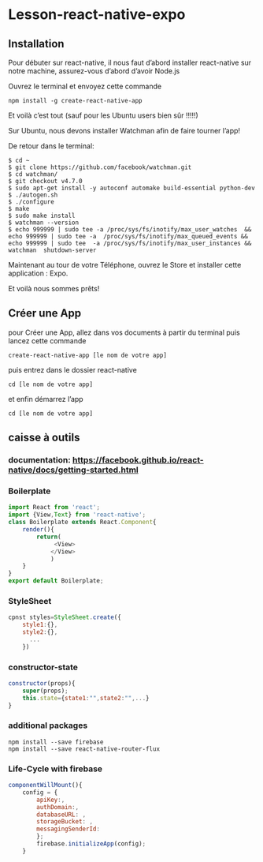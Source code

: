 # Lesson-react-native-expo
## Installation

Pour débuter sur react-native, il nous faut d’abord installer react-native sur notre machine,
assurez-vous d’abord d’avoir Node.js

Ouvrez le terminal et envoyez cette commande


```
npm install -g create-react-native-app
```

Et voilà c’est tout (sauf pour les Ubuntu users bien sûr !!!!!)

Sur Ubuntu, nous devons installer Watchman afin de faire tourner l’app!

De retour dans le terminal:

```
$ cd ~
$ git clone https://github.com/facebook/watchman.git
$ cd watchman/
$ git checkout v4.7.0
$ sudo apt-get install -y autoconf automake build-essential python-dev
$ ./autogen.sh 
$ ./configure 
$ make
$ sudo make install
$ watchman --version
$ echo 999999 | sudo tee -a /proc/sys/fs/inotify/max_user_watches  && echo 999999 | sudo tee -a  /proc/sys/fs/inotify/max_queued_events && echo 999999 | sudo tee  -a /proc/sys/fs/inotify/max_user_instances && watchman  shutdown-server
```


Maintenant au tour de votre Téléphone, ouvrez le Store et installer cette application : Expo.

Et voilà nous sommes prêts!


## Créer une App


pour Créer une App, allez dans vos documents à partir du terminal puis
lancez cette commande

```
create-react-native-app [le nom de votre app]
```

puis entrez dans le dossier react-native

```
cd [le nom de votre app]
```

et enfin démarrez l’app

```
cd [le nom de votre app]
```



## caisse à outils

### documentation: https://facebook.github.io/react-native/docs/getting-started.html

### Boilerplate

```javascript
import React from 'react';
import {View,Text} from 'react-native';
class Boilerplate extends React.Component{
	render(){
		return(
			 <View>
			</View>
			)
	}
}
export default Boilerplate;
```


### StyleSheet

```javascript
cpnst styles=StyleSheet.create({
	style1:{},
	style2:{},
	  ...
	})
```


### constructor-state

```javascript
constructor(props){
	super(props);
	this.state={state1:"",state2:"",...}
}

```



### additional packages

```
npm install --save firebase
npm install --save react-native-router-flux
```

### Life-Cycle with firebase

```javascript
componentWillMount(){
	config = {
	    apiKey:,
	    authDomain:,
	    databaseURL: ,
	    storageBucket: ,
	    messagingSenderId: 
		};
		firebase.initializeApp(config);
	}
```
